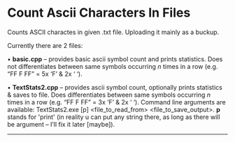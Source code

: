 # Count Ascii Characters In Files
Counts ASCII charactes in given .txt file. Uploading it mainly as a buckup. 

Currently there are 2 files: 

•	**basic.cpp** – provides basic ascii symbol count and prints statistics. Does not differentiates between same symbols occurring _n_ times in a row (e.g. “FF F FF” = 5x ‘F’ & 2x ‘ ‘).  

•	**TextStats2.cpp** – provides ascii symbol count, optionally prints statistics & saves to file. Does differentiates between same symbols occurring _n_ times in a row (e.g.   “FF F FF” = 3x ‘F’ & 2x ‘ ‘). Command line arguments are available: 
  TextStats2.exe [p] <file_to_read_from> <file_to_save_output>. 
  **p** stands for 'print' (in reality u can put any string there, as long as there will be argument – I’ll fix it later [maybe]).   
  
  ---


